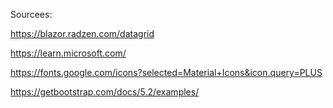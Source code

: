 Sourcees:

https://blazor.radzen.com/datagrid

https://learn.microsoft.com/

https://fonts.google.com/icons?selected=Material+Icons&icon.query=PLUS

https://getbootstrap.com/docs/5.2/examples/
